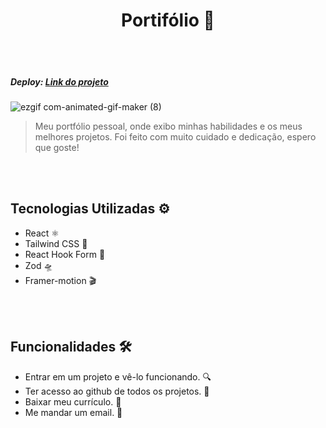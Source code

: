 <div align='center'>

  # Portifólio  📁
    
</div>

</br>
</br>

  ##### Deploy: [Link do projeto](https://portifolio-gold-alpha.vercel.app/)

![ezgif com-animated-gif-maker (8)](https://github.com/miquelven/miDrinks/assets/67767211/b75a35b0-b15d-4645-aba9-7ba8528fd40a)

> Meu portfólio pessoal, onde exibo minhas habilidades e os meus melhores projetos. Foi feito com muito cuidado e dedicação, espero que goste!


</br>
</br>


## Tecnologias Utilizadas ⚙️

- React ⚛️
- Tailwind CSS 🎨
- React Hook Form 📝
- Zod 🛸
- Framer-motion 🎬

</br>
</br>


## Funcionalidades 🛠️

- Entrar em um projeto e vê-lo funcionando. 🔍
- Ter acesso ao github de todos os projetos. 🔗
- Baixar meu currículo. 📄
- Me mandar um email. 📧
